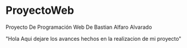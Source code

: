 # ProyectoWeb
Proyecto De Programación Web De Bastian Alfaro Alvarado

"Hola Aqui dejare los avances hechos en la realizacion de mi proyecto"
